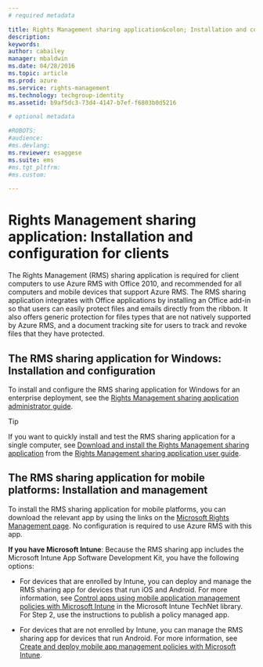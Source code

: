 ```yaml
---
# required metadata

title: Rights Management sharing application&colon; Installation and configuration for clients | Azure RMS
description:
keywords:
author: cabailey
manager: mbaldwin
ms.date: 04/28/2016
ms.topic: article
ms.prod: azure
ms.service: rights-management
ms.technology: techgroup-identity
ms.assetid: b9af5dc3-73d4-4147-b7ef-f6803b0d5216

# optional metadata

#ROBOTS:
#audience:
#ms.devlang:
ms.reviewer: esaggese
ms.suite: ems
#ms.tgt_pltfrm:
#ms.custom:

---
```


# Rights Management sharing application: Installation and configuration for clients
The Rights Management (RMS) sharing application is required for client computers to use Azure RMS with Office 2010, and recommended for all computers and mobile devices that support Azure RMS. The RMS sharing application integrates with Office applications by installing an Office add-in so that users can easily protect files and emails directly from the ribbon. It also offers generic protection for files types that are not natively supported by Azure RMS, and a document tracking site for users to track and revoke files that they have protected.

## The RMS sharing application for Windows: Installation and configuration
To install and configure the RMS sharing application for Windows for an enterprise deployment, see the [Rights Management sharing application administrator guide](http://technet.microsoft.com/library/dn339003.aspx).

> [!TIP]
> If you want to quickly install and test the RMS sharing application for a single computer, see [Download and install the Rights Management sharing application](http://technet.microsoft.com/library/dn574734.aspx) from the [Rights Management sharing application user guide](http://technet.microsoft.com/library/dn339006.aspx).

## The RMS sharing application for mobile platforms: Installation and management
To install the RMS sharing application for mobile platforms, you can download the relevant app by using the links on the [Microsoft Rights Management page](http://go.microsoft.com/fwlink/?LinkId=303970). No configuration is required to use Azure RMS with this app.

**If you have Microsoft Intune**: Because the RMS sharing app includes the Microsoft Intune App Software Development Kit, you have the following options:

-   For devices that are enrolled by Intune, you can  deploy and manage the RMS sharing app for devices that run iOS and Android.  For more information,  see [Control apps using mobile application management policies with Microsoft Intune](https://technet.microsoft.com/library/dn878026.aspx) in the Microsoft Intune TechNet library. For Step 2, use the instructions to publish a policy managed app.

-   For devices that are not enrolled by Intune, you can manage the RMS sharing app for devices that run Android. For more information, see [Create and deploy mobile app management policies with Microsoft Intune](https://technet.microsoft.com/library/mt627829.aspx).

